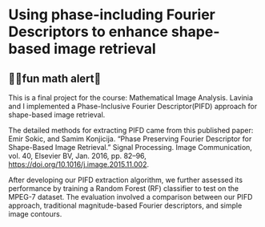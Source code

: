 #  Using phase-including Fourier Descriptors to enhance shape-based image retrieval

## 💁‍♀️fun math alert💅

This is a final project for the course: Mathematical Image Analysis. Lavinia and I implemented a Phase-Inclusive Fourier Descriptor(PIFD) approach for shape-based image retrieval.

The detailed methods for extracting PIFD came from this published paper: Emir Sokic, and Samim Konjicija. “Phase Preserving Fourier Descriptor for Shape-Based Image Retrieval.” Signal Processing. Image Communication, vol. 40, Elsevier BV, Jan. 2016, pp. 82–96, https://doi.org/10.1016/j.image.2015.11.002.

After developing our PIFD extraction algorithm, we further assessed its performance by training a Random Forest (RF) classifier to test on the MPEG-7 dataset. The evaluation involved a comparison between our PIFD approach, traditional magnitude-based Fourier descriptors, and simple image contours.

‌


